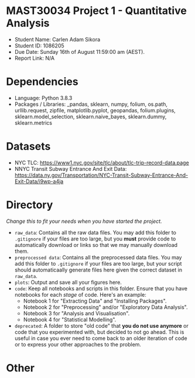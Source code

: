 # MAST30034 Project 1 - Quantitative Analysis
- Student Name: Carlen Adam Sikora
- Student ID: 1086205
- Due Date: Sunday 16th of August 11:59:00 am (AEST).
- Report Link: N/A

# Dependencies
- Language: Python 3.8.3 
- Packages / Libraries: _pandas, sklearn, numpy, folium, os.path, urllib.request, zipfile, matplotlib.pyplot, geopandas, folium.plugins, sklearn.model_selection, sklearn.naive_bayes, sklearn.dummy, sklearn.metrics

# Datasets
- NYC TLC: https://www1.nyc.gov/site/tlc/about/tlc-trip-record-data.page
- NNYC Transit Subway Entrance And Exit Data: https://data.ny.gov/Transportation/NYC-Transit-Subway-Entrance-And-Exit-Data/i9wp-a4ja


# Directory
_Change this to fit your needs when you have started the project._
- `raw_data`: Contains all the raw data files. You may add this folder to `.gitignore` if your files are too large, but you **must** provide code to automatically download or links so that we may manually download them. 
- `preprocessed data`: Contains all the preprocessed data files. You may add this folder to `.gitignore` if your files are too large, but your script should automaticaally generate files here given the correct dataset in `raw_data`.
- `plots`: Output and save all your figures here.
- `code`: Keep all notebooks and scripts in this folder. Ensure that you have notebooks for each _stage_ of code. Here's an example:
    - Notebook 1 for "Extracting Data" and "Installing Packages".
    - Notebook 2 for "Preprocessing" and/or "Exploratory Data Analysis".
    - Notebook 3 for "Analysis and Visualisation".
    - Notebook 4 for "Statistical Modelling".
- `deprecated`: A folder to store "old code" that **you do not use anymore** or code that you experimented with, but decided to not go ahead. This is useful in case you ever need to come back to an older iteration of code or to express your other approaches to the problem.

# Other

